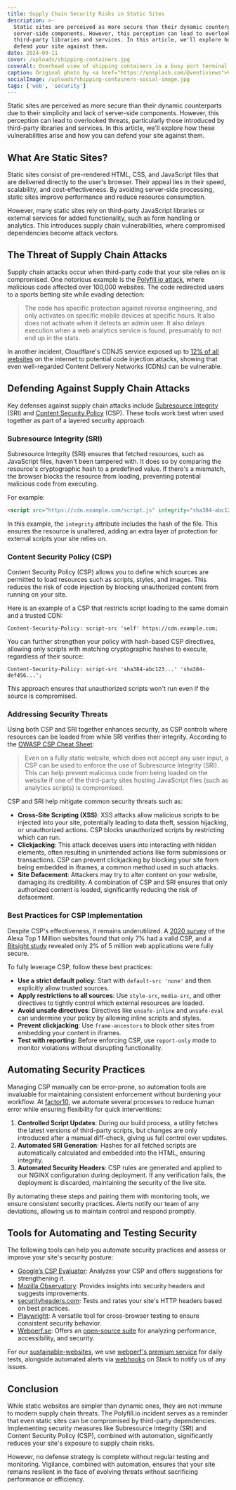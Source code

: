 ```yaml
---
title: Supply Chain Security Risks in Static Sites
description: >-
  Static sites are perceived as more secure than their dynamic counterparts due to their simplicity and lack of
  server-side components. However, this perception can lead to overlooked threats, particularly those introduced by
  third-party libraries and services. In this article, we'll explore how these vulnerabilities arise and how you can
  defend your site against them.
date: 2024-09-11
cover: /uploads/shipping-containers.jpg
coverAlt: Overhead view of shipping containers in a busy port terminal
caption: Original photo by <a href="https://unsplash.com/@ventiviews">Venti Views</a> on <a href="https://unsplash.com/photos/aerial-view-of-city-buildings-during-daytime-6p0JBES_65E">Unsplash</a>
socialImage: /uploads/shipping-containers-social-image.jpg
tags: ['web', 'security']
---
```


Static sites are perceived as more secure than their dynamic counterparts due to their simplicity and lack of
server-side components. However, this perception can lead to overlooked threats, particularly those introduced by
third-party libraries and services. In this article, we'll explore how these vulnerabilities arise and how you can
defend your site against them.

## What Are Static Sites?

Static sites consist of pre-rendered HTML, CSS, and JavaScript files that are delivered directly to the user's
browser. Their appeal lies in their speed, scalability, and cost-effectiveness. By avoiding server-side processing,
static sites improve performance and reduce resource consumption.

However, many static sites rely on third-party JavaScript libraries or external services for added functionality, such
as form handling or analytics. This introduces supply chain vulnerabilities, where compromised dependencies become
attack vectors.

## The Threat of Supply Chain Attacks

Supply chain attacks occur when third-party code that your site relies on is compromised. One notorious example is the
[Polyfill.io attack](https://sansec.io/research/polyfill-supply-chain-attack), where malicious code affected over
100,000 websites. The code redirected users to a sports betting site while evading detection:

> The code has specific protection against reverse engineering, and only activates on specific mobile devices at
  specific hours. It also does not activate when it detects an admin user. It also delays execution when a web analytics
  service is found, presumably to not end up in the stats.

In another incident, Cloudflare's CDNJS service exposed up to [12% of all websites](https://www.bleepingcomputer.com/news/security/critical-cloudflare-cdn-flaw-allowed-compromise-of-12-percent-of-all-sites/)
on the internet to potential code injection attacks, showing that even well-regarded Content Delivery Networks (CDNs) can be vulnerable.

## Defending Against Supply Chain Attacks

Key defenses against supply chain attacks include [Subresource Integrity](https://developer.mozilla.org/en-US/docs/Web/Security/Subresource_Integrity)
(SRI) and [Content Security Policy](https://developer.mozilla.org/en-US/docs/Web/HTTP/CSP) (CSP). These tools work best
when used together as part of a layered security approach.

### Subresource Integrity (SRI)

Subresource Integrity (SRI) ensures that fetched resources, such as JavaScript files, haven't been tampered with. It
does so by comparing the resource's cryptographic hash to a predefined value. If there's a mismatch, the browser blocks
the resource from loading, preventing potential malicious code from executing.

For example:

```html
<script src="https://cdn.example.com/script.js" integrity="sha384-abc123..." crossorigin="anonymous"></script>
```

In this example, the `integrity` attribute includes the hash of the file. This ensures the resource is unaltered, adding
an extra layer of protection for external scripts your site relies on.

### Content Security Policy (CSP)

Content Security Policy (CSP) allows you to define which sources are permitted to load resources such as scripts,
styles, and images. This reduces the risk of code injection by blocking unauthorized content from running on your site.

Here is an example of a CSP that restricts script loading to the same domain and a trusted CDN:

```text
Content-Security-Policy: script-src 'self' https://cdn.example.com;
```

You can further strengthen your policy with hash-based CSP directives, allowing only scripts with matching cryptographic
hashes to execute, regardless of their source:

```text
Content-Security-Policy: script-src 'sha384-abc123...' 'sha384-def456...';
```

This approach ensures that unauthorized scripts won't run even if the source is compromised.

### Addressing Security Threats

Using both CSP and SRI together enhances security, as CSP controls where resources can be loaded from while SRI verifies
their integrity. According to the [OWASP CSP Cheat Sheet](https://cheatsheetseries.owasp.org/cheatsheets/Content_Security_Policy_Cheat_Sheet.html#defense-in-depth):

> Even on a fully static website, which does not accept any user input, a CSP can be used to enforce the use of
Subresource Integrity (SRI). This can help prevent malicious code from being loaded on the website if one of the
third-party sites hosting JavaScript files (such as analytics scripts) is compromised.

CSP and SRI help mitigate common security threats such as:

- **Cross-Site Scripting (XSS)**: XSS attacks allow malicious scripts to be injected into your site, potentially leading
  to data theft, session hijacking, or unauthorized actions. CSP blocks unauthorized scripts by restricting which can
  run.
- **Clickjacking**: This attack deceives users into interacting with hidden elements, often resulting in unintended
  actions like form submissions or transactions. CSP can prevent clickjacking by blocking your site from being embedded
  in iframes, a common method used in such attacks.
- **Site Defacement**: Attackers may try to alter content on your website, damaging its credibility. A combination of
  CSP and SRI ensures that only authorized content is loaded, significantly reducing the risk of defacement.

### Best Practices for CSP Implementation

Despite CSP's effectiveness, it remains underutilized. A [2020 survey](https://www.rapid7.com/blog/post/2020/11/02/overview-of-content-security-policies-csp-on-the-web/)
of the Alexa Top 1 Million websites found that only 7% had a valid CSP, and a [Bitsight study](https://www.bitsight.com/blog/content-security-policy-limits-dangerous-activity-so-why-isnt-everyone-doing-it)
revealed only 2% of 5 million web applications were fully secure.

To fully leverage CSP, follow these best practices:

- **Use a strict default policy**: Start with `default-src 'none'` and then explicitly allow trusted sources.
- **Apply restrictions to all sources**: Use `style-src`, `media-src`, and other directives to tightly control which
  external resources are loaded.
- **Avoid unsafe directives**: Directives like `unsafe-inline` and `unsafe-eval` can undermine your policy by allowing
  inline scripts and styles.
- **Prevent clickjacking**: Use `frame-ancestors` to block other sites from embedding your content in iframes.
- **Test with reporting**: Before enforcing CSP, use `report-only` mode to monitor violations without disrupting
  functionality.

## Automating Security Practices

Managing CSP manually can be error-prone, so automation tools are invaluable for maintaining consistent enforcement
without burdening your workflow. At [factor10](https://www.factor10.com/), we automate several processes to reduce human
error while ensuring flexibility for quick interventions:

1. **Controlled Script Updates**: During our build process, a utility fetches the latest versions of third-party
   scripts, but changes are only introduced after a manual diff-check, giving us full control over updates.
2. **Automated SRI Generation**: Hashes for all fetched scripts are automatically calculated and embedded
   into the HTML, ensuring integrity.
3. **Automated Security Headers**: CSP rules are generated and applied to our NGINX configuration during deployment.
   If any verification fails, the deployment is discarded, maintaining the security of the live site.

By automating these steps and pairing them with monitoring tools, we ensure consistent security practices. Alerts notify
our team of any deviations, allowing us to maintain control and respond promptly.

## Tools for Automating and Testing Security

The following tools can help you automate security practices and assess or improve your site's security posture:

- [Google’s CSP Evaluator](https://csp-evaluator.withgoogle.com/): Analyzes your CSP and offers suggestions for
  strengthening it.
- [Mozilla Observatory](https://observatory.mozilla.org/): Provides insights into security headers and suggests
  improvements.
- [securityheaders.com](https://securityheaders.com/): Tests and rates your site's HTTP headers based on best practices.
- [Playwright](https://playwright.dev/): A versatile tool for cross-browser testing to ensure consistent security
  behavior.
- [Webperf.se](http://webperf.se): Offers an [open-source suite](https://github.com/Webperf-se/webperf_core) for
  analyzing performance, accessibility, and security.

For our [sustainable-websites](https://factor10.com/websites/), we use [webperf's premium service](https://webperf.se/erbjudande/)
for daily tests, alongside automated alerts via [webhooks](https://webperf.se/articles/webhooks/) on Slack to notify us
of any issues.

## Conclusion

While static websites are simpler than dynamic ones, they are not immune to modern supply chain threats. The Polyfill.io
incident serves as a reminder that even static sites can be compromised by third-party dependencies. Implementing
security measures like Subresource Integrity (SRI) and Content Security Policy (CSP), combined with automation,
significantly reduces your site's exposure to supply chain risks.

However, no defense strategy is complete without regular testing and monitoring. Vigilance, combined with automation,
ensures that your site remains resilient in the face of evolving threats without sacrificing performance or efficiency.
